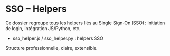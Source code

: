 # SSO – Helpers

Ce dossier regroupe tous les helpers liés au Single Sign-On (SSO) : initiation de login, intégration JS/Python, etc.

- sso_helper.js / sso_helper.py : helpers SSO

Structure professionnelle, claire, extensible.
